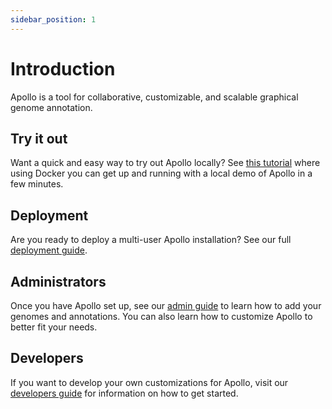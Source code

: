 ```yaml
---
sidebar_position: 1
---
```


# Introduction

Apollo is a tool for collaborative, customizable, and scalable graphical genome
annotation.

## Try it out

Want a quick and easy way to try out Apollo locally? See
[this tutorial](./getting-started/try-it-out/01-setting-up.md) where using
Docker you can get up and running with a local demo of Apollo in a few minutes.

## Deployment

Are you ready to deploy a multi-user Apollo installation? See our full
[deployment guide](./administrators/deployment/01-background.md).

## Administrators

Once you have Apollo set up, see our [admin guide](./category/administrators) to
learn how to add your genomes and annotations. You can also learn how to
customize Apollo to better fit your needs.

<!-- TODO: User guide section -->

## Developers

If you want to develop your own customizations for Apollo, visit our
[developers guide](./category/developers) for information on how to get started.
